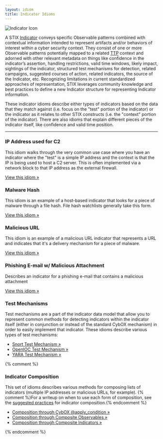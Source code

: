 ```yaml
---
layout: idiom
title: Indicator Idioms
---
```


<img src="/images/Indicator.png" class="component-img" alt="Indicator Icon" />

A STIX [Indicator](/data-model/{{site.current_version}}/indicator/IndicatorType) conveys specific Observable patterns combined with contextual information intended to represent artifacts and/or behaviors of interest within a cyber security context. They consist of one or more Observable patterns potentially mapped to a related [TTP](../ttp) context and adorned with other relevant metadata on things like confidence in the indicator’s assertion, handling restrictions, valid time windows, likely impact, sightings of the indicator, structured test mechanisms for detection, related campaigns, suggested courses of action, related indicators, the source of the Indicator, etc. Recognizing limitations in current standardized approaches of representation, STIX leverages community knowledge and best practices to define a new Indicator structure for representing Indicator information. 

These indicator idioms describe either types of indicators based on the data that they match against (i.e. focus on the "test" portion of the indicator) or the indicator as it relates to other STIX constructs (i.e. the "context" portion of the indicator). There are also idioms that explain different pieces of the indicator itself, like confidence and valid time position.

<hr class="separator" />

### IP Address used for C2

This idiom walks through the very common use case where you have an indicator where the "test" is a simple IP address and the context is that the IP is being used to host a C2 server. This is often implemented via a network block to that IP address as the external firewall.

[View this idiom »](c2-indicator)

### Malware Hash

This idiom is an example of a host-based indicator that looks for a piece of malware through a file hash. File hash watchlists generally take this form.

[View this idiom »](malware-hash)

### Malicious URL

This idiom is an example of a malicious URL indicator that represents a URL and indicates that it's a delivery mechanism for a piece of malware.

[View this idiom »](malicious-url)

### Phishing E-mail w/ Malicious Attachment

Describes an indicator for a phishing e-mail that contains a malicious attachment

[View this idiom »](malicious-email-attachment)

### Test Mechanisms

Test mechanisms are a part of the indicator data model that allow you to represent common methods for detecting indicators within the indicator itself (either in conjunction or instead of the standard CybOX mechanism) in order to easily implement that indicator. These idioms describe various types of test mechanisms:

* [Snort Test Mechanism »](snort-test-mechanism)
* [OpenIOC Test Mechanism »](openioc-test-mechanism)
* [YARA Test Mechanism »](yara-test-mechanism)

{% comment %}

### Indicator Composition

This set of idioms describes various methods for composing lists of indicators (multiple IP addresses or malicious URLs, for example). {% comment %}For a writeup on when to use each form of composition, see the [suggested practices](/data-model/{{site.current_version}}/indicator/IndicatorType#suggested-practices-composition) for indicator composition.{% endcomment %}

* [Composition through CybOX @apply_condition »](apply-condition)
* [Composition through Composite Observables »](observable-composition)
* [Composition through Composite Indicators »](indicator-composition)

{% endcomment %}
